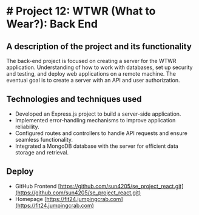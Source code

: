 # # Project 12: WTWR (What to Wear?): Back End

## A description of the project and its functionality

The back-end project is focused on creating a server for the WTWR application. Understanding of how to work with databases, set up security and testing, and deploy web applications on a remote machine. The eventual goal is to create a server with an API and user authorization.

## Technologies and techniques used

- Developed an Express.js project to build a server-side application. 
- Implemented error-handling mechanisms to improve application reliability. 
- Configured routes and controllers to handle API requests and ensure seamless functionality. 
- Integrated a MongoDB database with the server for efficient data storage and retrieval. 

 ## Deploy

- GitHub Frontend [https://github.com/sun4205/se_project_react.git](https://github.com/sun4205/se_project_react.git)
- Homepage [https://fit24.jumpingcrab.com](https://fit24.jumpingcrab.com)